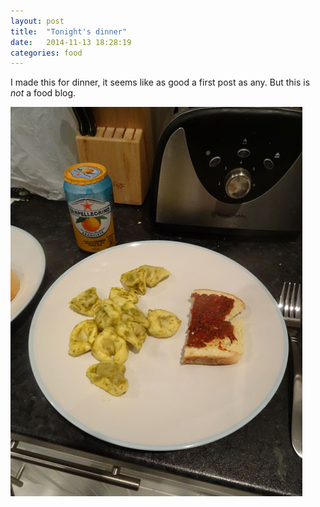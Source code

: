 ```yaml
---
layout: post
title:  "Tonight's dinner"
date:   2014-11-13 18:28:19
categories: food
---
```

I made this for dinner, it seems like as good a first post as any. But this is *not* a food blog.

![Dinner](/resources/2014-11-13-dinner.jpg "Dinner")
